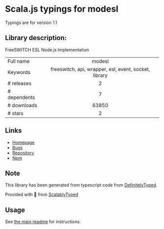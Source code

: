 
# Scala.js typings for modesl

Typings are for version 1.1

## Library description:
FreeSWITCH ESL Node.js Implementation

|                    |                 |
| ------------------ | :-------------: |
| Full name          | modesl |
| Keywords           | freeswitch, api, wrapper, esl, event, socket, library |
| # releases         | 2 |
| # dependents       | 7 |
| # downloads        | 63850 |
| # stars            | 2 |

## Links
- [Homepage](https://github.com/englercj/node-esl)
- [Bugs](https://github.com/englercj/node-esl/issues)
- [Repository](https://github.com/englercj/node-esl)
- [Npm](https://www.npmjs.com/package/modesl)
    


## Note
This library has been generated from typescript code from [DefinitelyTyped](https://definitelytyped.org).

Provided with :purple_heart: from [ScalablyTyped](https://github.com/oyvindberg/ScalablyTyped)

## Usage
See [the main readme](../../readme.md) for instructions.


